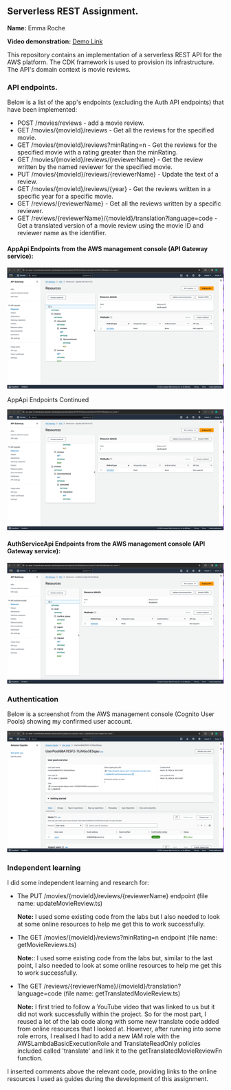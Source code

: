 ## Serverless REST Assignment.

__Name:__ Emma Roche

__Video demonstration:__ [Demo Link](https://youtu.be/H9eK2kiACVw)

This repository contains an implementation of a serverless REST API for the AWS platform. The CDK framework is used to provision its infrastructure. The API's domain context is movie reviews.

### API endpoints.

Below is a list of the app's endpoints (excluding the Auth API endpoints) that have been implemented: 

+ POST /movies/reviews - add a movie review.
+ GET /movies/{movieId}/reviews - Get all the reviews for the specified movie.
+ GET /movies/{movieId}/reviews?minRating=n - Get the reviews for the specified movie with a rating greater than the minRating.
+ GET /movies/{movieId}/reviews/{reviewerName} - Get the review written by the named reviewer for the specified movie.
+ PUT /movies/{movieId}/reviews/{reviewerName} - Update the text of a review.
+ GET /movies/{movieId}/reviews/{year} - Get the reviews written in a specific year for a specific movie.
+ GET /reviews/{reviewerName} - Get all the reviews written by a specific reviewer.
+ GET /reviews/{reviewerName}/{movieId}/translation?language=code - Get a translated version of a movie review using the movie ID and reviewer name as the identifier.


#### AppApi Endpoints from the AWS management console (API Gateway service):

![](./images/AppApi.png)

AppApi Endpoints Continued

![](./images/AppApi2.png)

#### AuthServiceApi Endpoints from the AWS management console (API Gateway service):
![](./images/AuthServiceApi.png)

### Authentication

Below is a screenshot from the AWS management console (Cognito User Pools) showing my confirmed user account.

![](./images/Auth.png)

### Independent learning 

I did some independent learning and research for:

+ The PUT /movies/{movieId}/reviews/{reviewerName} endpoint (file name: updateMovieReview.ts) 

  **Note:** I used some existing code from the labs but I also needed to look at some online resources to help me get this to work successfully.

+ The GET /movies/{movieId}/reviews?minRating=n endpoint (file name: getMovieReviews.ts)

  **Note:**: I used some existing code from the labs but, similar to the last point, I also needed to look at some online resources to help me get this to work successfully.

+ The GET /reviews/{reviewerName}/{movieId}/translation?language=code (file name: getTranslatedMovieReview.ts)

   **Note:** I first tried to follow a YouTube video that was linked to us but it did not work successfully within the project. So for the most part, I reused a lot of the lab code along with some new translate code added from online resources that I looked at. However, after running into some role errors, I realised I had to add a new IAM role with the AWSLambdaBasicExecutionRole and TranslateReadOnly policies included called 'translate' and link it to the getTranslatedMovieReviewFn function.

I inserted comments above the relevant code, providing links to the online resources I used as guides during the development of this assignment.



